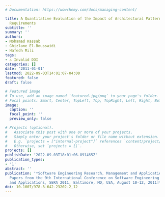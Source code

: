 ```yaml
---
# Documentation: https://wowchemy.com/docs/managing-content/

title: A Quantitative Evaluation of the Impact of Architectural Patterns on Quality
  Requirements
subtitle: ''
summary: ''
authors:
- Mohamad Kassab
- Ghizlane El-Boussaidi
- Hafedh Mili
tags:
- ⚠️ Invalid DOI
categories: []
date: '2011-01-01'
lastmod: 2022-09-03T14:01:07-04:00
featured: false
draft: false

# Featured image
# To use, add an image named `featured.jpg/png` to your page's folder.
# Focal points: Smart, Center, TopLeft, Top, TopRight, Left, Right, BottomLeft, Bottom, BottomRight.
image:
  caption: ''
  focal_point: ''
  preview_only: false

# Projects (optional).
#   Associate this post with one or more of your projects.
#   Simply enter your project's folder or file name without extension.
#   E.g. `projects = ["internal-project"]` references `content/project/deep-learning/index.md`.
#   Otherwise, set `projects = []`.
projects: []
publishDate: '2022-09-03T18:01:06.891465Z'
publication_types:
- '1'
abstract: ''
publication: '*Software Engineering Research, Management and Applications 2011 [Selected
  Papers from the 9th International Conference on Software Engineering Research, Management
  and Applications, SERA 2011, Baltimore, MD, USA, August 10-12, 2011]*'
doi: 10.1007/978-3-642-23202-2_12
---
```

